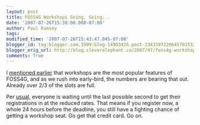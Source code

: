 ```yaml
---
layout: post
title: FOSS4G Workshops Going, Going...
date: '2007-07-26T15:38:00.000-07:00'
author: Paul Ramsey
tags: 
modified_time: '2007-07-26T15:43:47.045-07:00'
blogger_id: tag:blogger.com,1999:blog-14903426.post-2383597226645701532
blogger_orig_url: http://blog.cleverelephant.ca/2007/07/foss4g-workshops-going-going.html
comments: True
---
```


I [mentioned earlier](/2007/06/foss4g-workshops-in-demand.html) that workshops are the most popular features of FOSS4G, and as we rush into early-bird, the numbers are bearing that out. Already over 2/3 of the slots are full.

Per [usual](/2007/06/deadlines-and-such.html), everyone is waiting until the last possible second to get their registrations in at the reduced rates.  That means if you register now, a whole 24 hours before the deadline, you still have a fighting chance of getting a workshop seat. Go get that credit card. Go on.